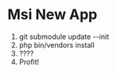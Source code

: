 Msi New App
============

1. git submodule update --init
2. php bin/vendors install
3. ????
4. Profit!